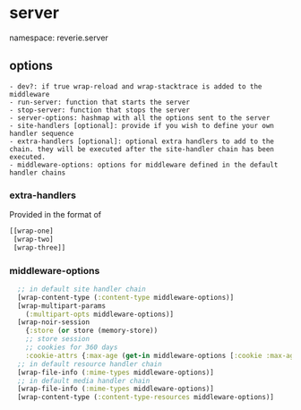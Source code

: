 # server
namespace: reverie.server

## options
    - dev?: if true wrap-reload and wrap-stacktrace is added to the middleware
    - run-server: function that starts the server
    - stop-server: function that stops the server
    - server-options: hashmap with all the options sent to the server
    - site-handlers [optional]: provide if you wish to define your own handler sequence
    - extra-handlers [optional]: optional extra handlers to add to the chain. they will be executed after the site-handler chain has been executed.
    - middleware-options: options for middleware defined in the default handler chains
   
### extra-handlers
Provided in the format of
```clojure
[[wrap-one]
 [wrap-two]
 [wrap-three]]
```

### middleware-options

```clojure
  ;; in default site handler chain
  [wrap-content-type (:content-type middleware-options)]
  [wrap-multipart-params
    (:multipart-opts middleware-options)]
  [wrap-noir-session
    {:store (or store (memory-store))
    ;; store session
    ;; cookies for 360 days
    :cookie-attrs {:max-age (get-in middleware-options [:cookie :max-age] 31104000)}}]
  ;; in default resource handler chain
  [wrap-file-info (:mime-types middleware-options)]
  ;; in default media handler chain
  [wrap-file-info (:mime-types middleware-options)]
  [wrap-content-type (:content-type-resources middleware-options)]
```

